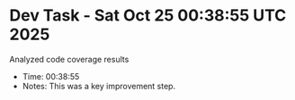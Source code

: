 # Dev Task - Sat Oct 25 00:38:55 UTC 2025
Analyzed code coverage results
- Time: 00:38:55
- Notes: This was a key improvement step.

